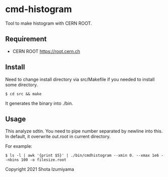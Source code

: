 # cmd-histogram

Tool to make histogram with CERN ROOT.

## Requirement

- CERN ROOT https://root.cern.ch

## Install

Need to change install directory via src/Makefile if you needed to install some directory.

```
$ cd src && make
```

It generates the binary into ./bin.

## Usage

This analyze sdtin. You need to pipe number separated by newline into this.
In default, it overwrite out.root in current directory.

For example:

```
$ ls -l | awk '{print $5}' | ./bin/cmdhistogram --xmin 0. --xmax 1e6 --nbins 100 -o filesize.root
```

Copyright 2021 Shota Izumiyama

